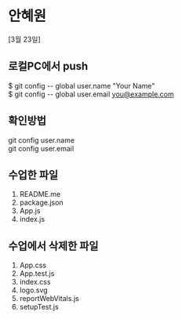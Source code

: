 # 안혜원

[3월 23일]

## 로컬PC에서 push
$ git config -- global user.name "Your Name" <br>
$ git config -- global user.email you@example.com <br>

## 확인방법
git config user.name<br>
git config user.email<br>

## 수업한 파일
1. README.me<br>
2. package.json<br>
3. App.js<br>
4. index.js<br>

## 수업에서 삭제한 파일
1. App.css<br>
2. App.test.js<br>
3. index.css<br>
4. logo.svg<br>
5. reportWebVitals.js<br>
6. setupTest.js<br>